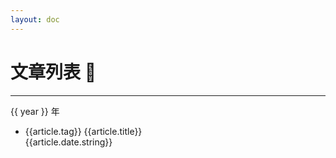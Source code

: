 ```yaml
---
layout: doc
---
```

# 文章列表 :eyes:
---
<script setup>
import { computed } from 'vue';
import { data } from '../../.vitepress/theme/posts.data.mts';

const { yearMap, postMap } = data;
const yearList = Object.keys(yearMap).sort((a, b) => b - a);
const computedYearMap = computed(()=> {
  let result = {};
  
  for(let key in yearMap) {
    result[key] = yearMap[key].map(url => postMap[url])
  }

  return result
});
</script>
<style module>
.title {
  font-size: 24px;
  line-height: 48px;
  font-weight: bold;
  font-style: italic;
}
.item {
  margin: 0;
  padding: 0;
}
.item_row {
  display: flex;
  justify-content: space-between;
  align-items: center;
  padding: 5px 0;
  /* height: 30px; */
}
.content {
  list-style-type: square;
  display: flex;
}
.link {
  flex: 1;
  padding-left: 8px;
}
.tag {
  line-height: 20px;
  padding: 2px 5px;
  font-size: 12px;
  /* font-weight: bold; */
  /* color: var(--vp-c-sponsor); */
  background-color: var(--vp-c-bg-soft);
  border-radius: 6px;
  border: solid 1px var(--docsearch-text-color);
}
.date {
  text-align: right;
}
a:link, a:visited {
  color: var(--vp-c-text-1);
  text-decoration: none;
}
a:hover {
  text-decoration: underline;
}
</style>
<div v-for="year in yearList" :key="year">
  <div :class="$style.title">{{ year }} 年</div>
<ul>
  <li v-for="(article, index2) in computedYearMap[year]" :key="index2" :class="$style.item">
    <div :class="$style.item_row">
      <span :class="$style.tag">{{article.tag}}</span>
      <a :href="article.url" :class="$style.link">{{article.title}}</a>
      <div :class="$style.date">{{article.date.string}}</div>
    </div>
  </li>
</ul>
</div>
